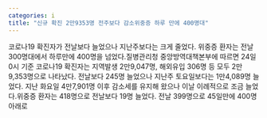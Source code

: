 ```yaml
---
categories: i
title: "신규 확진 2만9353명 전주보다 감소위중증 하루 만에 400명대"
---
```

코로나19 확진자가 전날보다 늘었으나 지난주보다는 크게 줄었다. 위중증 환자는 전날 300명대에서 하루만에 400명을 넘었다.질병관리청 중앙방역대책본부에 따르면 24일 0시 기준 코로나19 확진자는 지역발생 2만9,047명, 해외유입 306명 등 모두 2만9,353명으로 나타났다. 전날보다 245명 늘었으나 지난주 토요일보다는 1만4,089명 늘었다. 지난 화요일 4만7,901명 이후 감소세를 유지해 왔으나 이날 이례적으로 조금 늘었다.위중증 환자는 418명으로 전날보다 19명 늘었다. 전날 399명으로 45일만에 400명 아래로